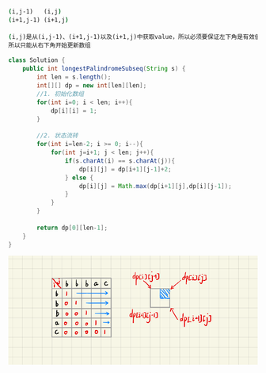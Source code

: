 ```cmd
(i,j-1)   (i,j)
(i+1,j-1) (i+1,j)

(i,j)是从(i,j-1)、(i+1,j-1)以及(i+1,j)中获取value，所以必须要保证左下角是有效值
所以只能从右下角开始更新数组
```

```java
class Solution {
    public int longestPalindromeSubseq(String s) {
        int len = s.length();
        int[][] dp = new int[len][len];
        //1. 初始化数组
        for(int i=0; i < len; i++){
            dp[i][i] = 1;
        }

        //2. 状态流转
        for(int i=len-2; i >= 0; i--){
            for(int j=i+1; j < len; j++){
                if(s.charAt(i) == s.charAt(j)){
                    dp[i][j] = dp[i+1][j-1]+2;
                } else {
                    dp[i][j] = Math.max(dp[i+1][j],dp[i][j-1]);
                }
            }
        }

        return dp[0][len-1];
    }
}
```

![image-20210119210919892](image-20210119210919892.png)





















































